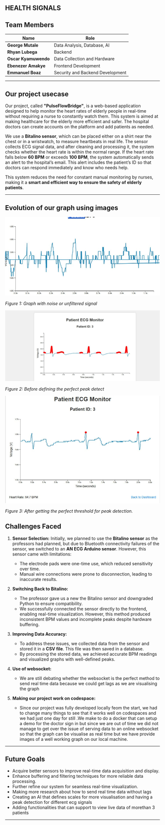 ## HEALTH SIGNALS
## Team Members

| Name                  | Role                              |
|-----------------------|-----------------------------------|
| **George Mutale**     | Data Analysis, Database, AI      |
| **Rhyan Lubega**      | Backend                          |
| **Oscar Kyamuwendo**  | Data Collection and Hardware     |
| **Ebenezer Amakye**   | Frontend Development             |
| **Emmanuel Boaz**     | Security and Backend Development |

---

## Our project usecase

Our project, called **"PulseFlowBridge"**, is a web-based application designed to help monitor the heart rates of elderly people in real-time without requiring a nurse to constantly watch them. This system is aimed at making healthcare for the elderly more efficient and safer. The hospital doctors can create accounts on the platform and add patients as needed.

We use a **Bitalino sensor**, which can be placed either on a shirt near the chest or in a wristwatch, to measure heartbeats in real life. The sensor collects ECG signal data, and after cleaning and processing it, the system checks whether the heart rate is within the normal range. If the heart rate falls below **60 BPM** or exceeds **100 BPM**, the system automatically sends an alert to the hospital’s email. This alert includes the patient’s ID so that doctors can respond immediately and know who needs help.

This system reduces the need for constant manual monitoring by nurses, making it a **smart and efficient way to ensure the safety of elderly patients**.

---

## Evolution of our graph using images
![Image1](https://github.com/Health-signals/Sensor/blob/main/photo_2025-01-17_14-46-44.jpg)

*Figure 1: Graph with noise or unfiltered signal*

![Image1](https://github.com/Health-signals/Sensor/blob/main/photo_2025-01-17_14-48-08.jpg)

*Figure 2: Before defining the perfect peak detect*

![Image1](https://github.com/Health-signals/Sensor/blob/main/photo_2025-01-20_08-47-32.jpg)

*Figure 3: After getting the perfect threshold for peak detection.*
## Challenges Faced

1. **Sensor Selection:**
   Initially, we planned to use the **Bitalino sensor** as the professors had planned, but due to Bluetooth connectivity failures of the sensor, we switched to an **AN ECG Arduino sensor**. However, this sensor came with limitations:
   - The electrode pads were one-time use, which reduced sensitivity over time.
   - Manual wire connections were prone to disconnection, leading to inaccurate results.

2. **Switching Back to Bitalino:**
   - The professor gave us a new the Bitalino sensor and downgraded Python to ensure compatibility.
   - We successfully connected the sensor directly to the frontend, enabling real-time visualization. However, this method produced inconsistent BPM values and incomplete peaks despite hardware buffering.

3. **Improving Data Accuracy:**
   - To address these issues, we collected data from the sensor and stored it in a **CSV file**. This file was then saved in a database.
   - By processing the stored data, we achieved accurate BPM readings and visualized graphs with well-defined peaks.
    
4. **Use of websocket:**
    - We are still debating whether the websocket is the perfect method to send real time data because we could get lags as we are visualising the graph

5. **Making our project work on codespace:**
   - Since our project was fully developed locally feom the start, we had to change many things to see that it works well on codespaces and we had just one day for still .We make to do a docker that can setup a demo for the doctor sign in but since we are out of time we did not manage to get over the issue of serving data to an online websocket so that the graph can be visualise as real time but we have provide images of a well working graph on our local machine.
---

## Future Goals

- Acquire better sensors to improve real-time data acquisition and display.
- Enhance buffering and filtering techniques for more reliable data processing.
- Further refine our system for seamless real-time visualization.
- Making more research about how to send real time data without lags
- Creating an AI that defines scales for more visualisation and having a peak detection for different ecg signals
- Adding functionalities that can support to view live data of morethan 3 patients

---

